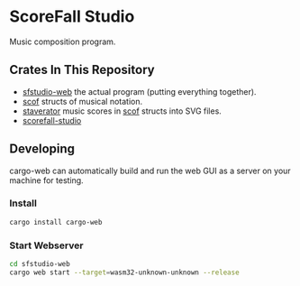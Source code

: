 # ScoreFall Studio
Music composition program.

## Crates In This Repository
- [sfstudio-web](https://github.com/scorefall/scorefall-studio/tree/master/sfstudio-web)
  the actual program (putting everything together).
- [scof](https://github.com/scorefall/scorefall-studio/tree/master/scof)
  structs of musical notation.
- [staverator](https://github.com/scorefall/scorefall-studio/tree/master/staverator) music scores in [scof](https://github.com/scorefall/scorefall-studio/tree/master/scof) structs into SVG files.
- [scorefall-studio](https://github.com/scorefall/scorefall-studio/tree/master/scorefall-studio)

## Developing
cargo-web can automatically build and run the web GUI as a server on
your machine for testing.

### Install
```bash
cargo install cargo-web
```

### Start Webserver
```bash
cd sfstudio-web
cargo web start --target=wasm32-unknown-unknown --release
```
